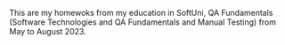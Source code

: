 This are my homewoks from my education in SoftUni, QA Fundamentals (Software Technologies and QA Fundamentals and Manual Testing) from May to August 2023.
